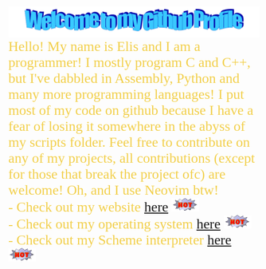 <div align=center>
  <img src="https://raw.githubusercontent.com/ElisStaaf/ElisStaaf/main/img/welcome.png"
       alt="Welcome to my Github Profile" />
</div>

<span style="color: #f2cf4a; font-family: Babas; font-size: 2em;">
  Hello! My name is Elis and I am a programmer! I mostly program
  C and C++, but I've dabbled in Assembly, Python and many more
  programming languages! I put most of my code on github because
  I have a fear of losing it somewhere in the abyss of my scripts
  folder. Feel free to contribute on any of my projects, all
  contributions (except for those that break the project ofc)
  are welcome! Oh, and I use Neovim btw!
  <br />
  - Check out my website
      <a href="https://elisstaaf.github.io">here</a>
      <img src="https://raw.githubusercontent.com/ElisStaaf/ElisStaaf/main/img/hot.gif"
           alt="Hot!" />
  <br />
  - Check out my operating system
      <a href="https://github.com/ElisStaaf/pearlOS">here</a>
      <img src="https://raw.githubusercontent.com/ElisStaaf/ElisStaaf/main/img/hot.gif"
           alt="Hot!" />
  <br />
  - Check out my Scheme interpreter
      <a href="https://github.com/ElisStaaf/MyScheme">here</a>
      <img src="https://raw.githubusercontent.com/ElisStaaf/ElisStaaf/main/img/hot.gif"
           alt="Hot!" />
</span>
